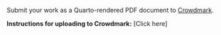 Submit your work as a Quarto-rendered PDF document to [Crowdmark](https://app.crowdmark.com/courses/stat-464-864-discrete-time-series-analysis-f24).

**Instructions for uploading to Crowdmark:** 
[Click here]